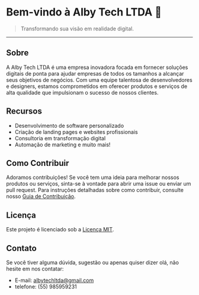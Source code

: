 # Bem-vindo à Alby Tech LTDA 👋


> Transformando sua visão em realidade digital.

---

## Sobre

A Alby Tech LTDA é uma empresa inovadora focada em fornecer soluções digitais de ponta para ajudar empresas de todos os tamanhos a alcançar seus objetivos de negócios. Com uma equipe talentosa de desenvolvedores e designers, estamos comprometidos em oferecer produtos e serviços de alta qualidade que impulsionam o sucesso de nossos clientes.

## Recursos

- Desenvolvimento de software personalizado
- Criação de landing pages e websites profissionais
- Consultoria em transformação digital
- Automação de marketing e muito mais!

## Como Contribuir

Adoramos contribuições! Se você tem uma ideia para melhorar nossos produtos ou serviços, sinta-se à vontade para abrir uma issue ou enviar um pull request. Para instruções detalhadas sobre como contribuir, consulte nosso [Guia de Contribuição](CONTRIBUTING.md).

## Licença

Este projeto é licenciado sob a [Licença MIT](LICENSE).

## Contato

Se você tiver alguma dúvida, sugestão ou apenas quiser dizer olá, não hesite em nos contatar:

- E-mail: albytechltda@gmail.com
- telefone: (55) 985959231


